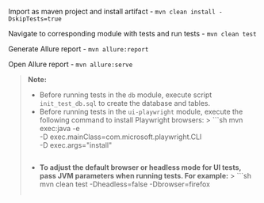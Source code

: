 Import as maven project and install artifact -
```mvn clean install -DskipTests=true```

Navigate to corresponding module with tests and run tests -
```mvn clean test```

Generate Allure report -
```mvn allure:report```

Open Allure report -
```mvn allure:serve```

> **Note:**
> - Before running tests in the `db` module, execute script `init_test_db.sql` to create the database and tables.
> - Before running tests in the `ui-playwright` module, execute the following command to install Playwright browsers:
    >   ```sh
>   mvn exec:java -e \
>     -D exec.mainClass=com.microsoft.playwright.CLI \
>     -D exec.args="install"
>   ```
> - **To adjust the default browser or headless mode for UI tests, pass JVM parameters when running tests. For example:**
    >   ```sh
>   mvn clean test -Dheadless=false -Dbrowser=firefox
>   ```
